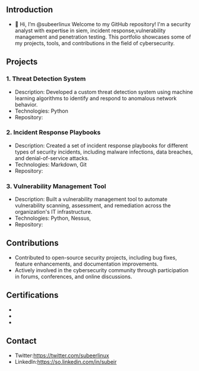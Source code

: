 ## Introduction
- 👋 Hi, I’m @subeerlinux
Welcome to my GitHub repository! I'm a security analyst with expertise in siem, incident response,vulnerability management and penetration testing. This portfolio showcases some of my projects, tools, and contributions in the field of cybersecurity.


<!---
subeerlinux/subeerlinux is a ✨ special ✨ repository because its `README.md` (this file) appears on your GitHub profile.
You can click the Preview link to take a look at your changes.
--->

## Projects

### 1. Threat Detection System
- Description: Developed a custom threat detection system using machine learning algorithms to identify and respond to anomalous network behavior.
- Technologies: Python
- Repository: 

### 2. Incident Response Playbooks
- Description: Created a set of incident response playbooks for different types of security incidents, including malware infections, data breaches, and denial-of-service attacks.
- Technologies: Markdown, Git
- Repository: 

### 3. Vulnerability Management Tool
- Description: Built a vulnerability management tool to automate vulnerability scanning, assessment, and remediation across the organization's IT infrastructure.
- Technologies: Python, Nessus, 
- Repository: 

## Contributions
- Contributed to open-source security projects, including bug fixes, feature enhancements, and documentation improvements.
- Actively involved in the cybersecurity community through participation in forums, conferences, and online discussions.

## Certifications
- 
- 
- 

## Contact
- Twitter:https://twitter.com/subeerlinux
- LinkedIn:https://so.linkedin.com/in/subeir
